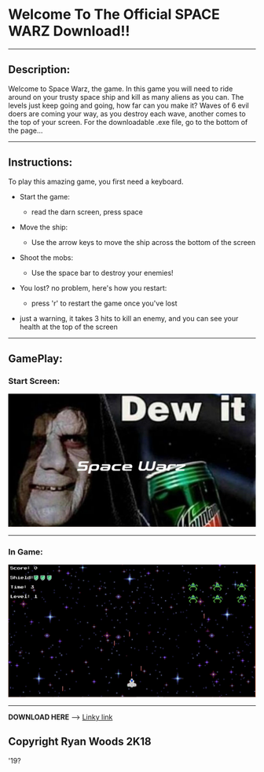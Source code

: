 # Welcome To The Official SPACE WARZ Download!!

---

## Description:
Welcome to Space Warz, the game. In this game you will need to ride around on your trusty space ship and kill as many aliens as you can. The levels just keep going and going, how far can you make it? Waves of 6 evil doers are coming your way, as you destroy each wave, another comes to the top of your screen. For the downloadable .exe file, go to the bottom of the page...

---

## Instructions:
To play this amazing game, you first need a keyboard.
- Start the game:
  - read the darn screen, press space
  
- Move the ship:
  - Use the arrow keys to move the ship across the bottom of the screen

- Shoot the mobs:
  - Use the space bar to destroy your enemies!
  
- You lost? no problem, here's how you restart:
  - press 'r' to restart the game once you've lost

- just a warning, it takes 3 hits to kill an enemy, and you can see your health at the top of the screen

---

## GamePlay:

### Start Screen:
![alt text](https://raw.githubusercontent.com/rwoods1837/spacewarz/master/assets/screenshots/start%20screen.PNG "Start Screen")

--- 

### In Game:
![alt text](https://raw.githubusercontent.com/rwoods1837/spacewarz/master/assets/screenshots/game.PNG "In Game Play")

---

**DOWNLOAD HERE** -->
[Linky link](https://github.com/rwoods1837/spacewarz/releases)

Copyright Ryan Woods 2K18
---
'19?
